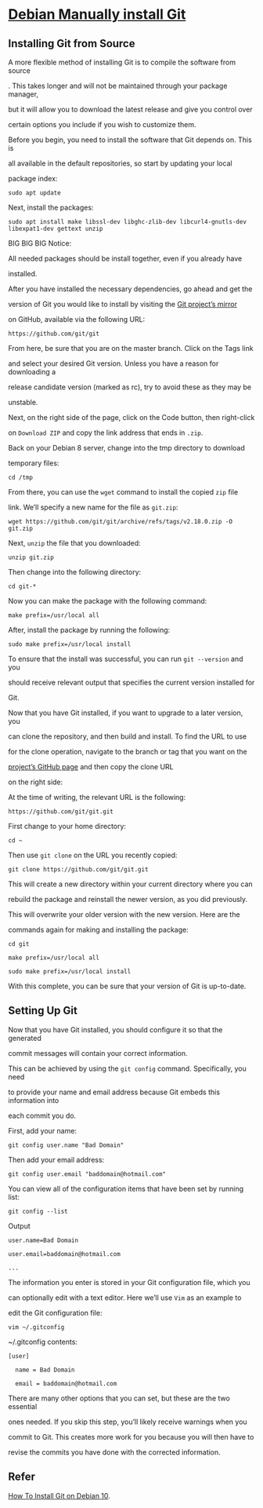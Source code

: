 # [Debian Manually install Git](https://www.digitalocean.com/community/tutorials/how-to-install-git-on-debian-10)

## Installing Git from Source

A more flexible method of installing Git is to compile the software from source

. This takes longer and will not be maintained through your package manager,

but it will allow you to download the latest release and give you control over

certain options you include if you wish to customize them.

Before you begin, you need to install the software that Git depends on. This is

all available in the default repositories, so start by updating your local

package index:

    sudo apt update
Next, install the packages:

    sudo apt install make libssl-dev libghc-zlib-dev libcurl4-gnutls-dev
    libexpat1-dev gettext unzip
BIG BIG BIG Notice:  

All needed packages should be install together, even if you already have

installed.

After you have installed the necessary dependencies, go ahead and get the

version of Git you would like to install by visiting the [Git project’s mirror](https://github.com/git/git)

on GitHub, available via the following URL:

    https://github.com/git/git
From here, be sure that you are on the master branch. Click on the Tags link

and select your desired Git version. Unless you have a reason for downloading a

release candidate version (marked as rc), try to avoid these as they may be

unstable.

Next, on the right side of the page, click on the Code button, then right-click

on `Download ZIP` and copy the link address that ends in `.zip`.

Back on your Debian 8 server, change into the tmp directory to download

temporary files:

    cd /tmp
From there, you can use the `wget` command to install the copied `zip` file

link. We’ll specify a new name for the file as `git.zip`:

    wget https://github.com/git/git/archive/refs/tags/v2.18.0.zip -O git.zip
Next, `unzip` the file that you downloaded:

    unzip git.zip
Then change into the following directory:

    cd git-*
Now you can make the package with the following command:

    make prefix=/usr/local all
After, install the package by running the following:

    sudo make prefix=/usr/local install
To ensure that the install was successful, you can run `git --version` and you

should receive relevant output that specifies the current version installed for

Git.

Now that you have Git installed, if you want to upgrade to a later version, you

can clone the repository, and then build and install. To find the URL to use

for the clone operation, navigate to the branch or tag that you want on the

[project’s GitHub page](https://github.com/git/git) and then copy the clone URL

on the right side:

At the time of writing, the relevant URL is the following:

    https://github.com/git/git.git
First change to your home directory:

    cd ~
Then use `git clone` on the URL you recently copied:

    git clone https://github.com/git/git.git
This will create a new directory within your current directory where you can

rebuild the package and reinstall the newer version, as you did previously.

This will overwrite your older version with the new version. Here are the

commands again for making and installing the package:

    cd git

    make prefix=/usr/local all

    sudo make prefix=/usr/local install
With this complete, you can be sure that your version of Git is up-to-date.

## Setting Up Git

Now that you have Git installed, you should configure it so that the generated

commit messages will contain your correct information.

This can be achieved by using the `git config` command. Specifically, you need

to provide your name and email address because Git embeds this information into

each commit you do.

First, add your name:

    git config user.name "Bad Domain"
Then add your email address:

    git config user.email "baddomain@hotmail.com"
You can view all of the configuration items that have been set by running list:

    git config --list
Output

    user.name=Bad Domain

    user.email=baddomain@hotmail.com

    ...
The information you enter is stored in your Git configuration file, which you

can optionally edit with a text editor. Here we’ll use `Vim` as an example to

edit the Git configuration file:

    vim ~/.gitconfig
~/.gitconfig contents:

    [user]

      name = Bad Domain

      email = baddomain@hotmail.com
There are many other options that you can set, but these are the two essential

ones needed. If you skip this step, you’ll likely receive warnings when you

commit to Git. This creates more work for you because you will then have to

revise the commits you have done with the corrected information.

## Refer

[How To Install Git on Debian 10](https://www.digitalocean.com/community/tutorials/how-to-install-git-on-debian-10).

